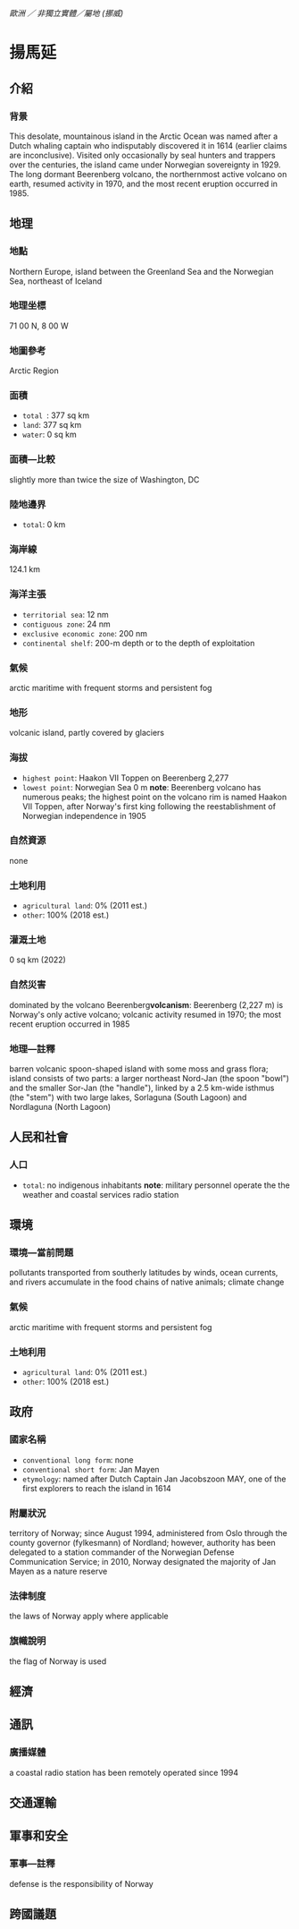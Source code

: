_歐洲 ／ 非獨立實體／屬地 (挪威)_

# 揚馬延

## 介紹

### 背景
This desolate, mountainous island in the Arctic Ocean was named after a Dutch whaling captain who indisputably discovered it in 1614 (earlier claims are inconclusive). Visited only occasionally by seal hunters and trappers over the centuries, the island came under Norwegian sovereignty in 1929. The long dormant Beerenberg volcano, the northernmost active volcano on earth, resumed activity in 1970, and the most recent eruption occurred in 1985.

## 地理

### 地點
Northern Europe, island between the Greenland Sea and the Norwegian Sea, northeast of Iceland

### 地理坐標
71 00 N, 8 00 W

### 地圖參考
Arctic Region

### 面積
- `total `: 377 sq km
- `land`: 377 sq km
- `water`: 0 sq km

### 面積—比較
slightly more than twice the size of Washington, DC

### 陸地邊界
- `total`: 0 km

### 海岸線
124.1 km

### 海洋主張
- `territorial sea`: 12 nm
- `contiguous zone`: 24 nm
- `exclusive economic zone`: 200 nm
- `continental shelf`: 200-m depth or to the depth of exploitation

### 氣候
arctic maritime with frequent storms and persistent fog

### 地形
volcanic island, partly covered by glaciers

### 海拔
- `highest point`: Haakon VII Toppen on Beerenberg 2,277
- `lowest point`: Norwegian Sea 0 m
**note**:  Beerenberg volcano has numerous peaks; the highest point on the volcano rim is named Haakon VII Toppen, after Norway's first king following the reestablishment of Norwegian independence in 1905

### 自然資源
none

### 土地利用
- `agricultural land`: 0% (2011 est.)
- `other`: 100% (2018 est.)

### 灌溉土地
0 sq km (2022)

### 自然災害
dominated by the volcano Beerenberg**volcanism**:  Beerenberg (2,227 m) is Norway's only active volcano; volcanic activity resumed in 1970; the most recent eruption occurred in 1985

### 地理—註釋
barren volcanic spoon-shaped island with some moss and grass flora; island consists of two parts: a larger northeast Nord-Jan (the spoon "bowl") and the smaller Sor-Jan (the "handle"), linked by a 2.5 km-wide isthmus (the "stem") with two large lakes, Sorlaguna (South Lagoon) and Nordlaguna (North Lagoon)

## 人民和社會

### 人口
- `total`: no indigenous inhabitants
**note**:  military personnel operate the the weather and coastal services radio station

## 環境

### 環境—當前問題
pollutants transported from southerly latitudes by winds, ocean currents, and rivers accumulate in the food chains of native animals; climate change

### 氣候
arctic maritime with frequent storms and persistent fog

### 土地利用
- `agricultural land`: 0% (2011 est.)
- `other`: 100% (2018 est.)

## 政府

### 國家名稱
- `conventional long form`: none
- `conventional short form`: Jan Mayen
- `etymology`: named after Dutch Captain Jan Jacobszoon MAY, one of the first explorers to reach the island in 1614

### 附屬狀況
territory of Norway; since August 1994, administered from Oslo through the county governor (fylkesmann) of Nordland; however, authority has been delegated to a station commander of the Norwegian Defense Communication Service; in 2010, Norway designated the majority of Jan Mayen as a nature reserve

### 法律制度
the laws of Norway apply where applicable 

### 旗幟說明
the flag of Norway is used

## 經濟

## 通訊

### 廣播媒體
a coastal radio station has been remotely operated since 1994

## 交通運輸

## 軍事和安全

### 軍事—註釋
defense is the responsibility of Norway

## 跨國議題

